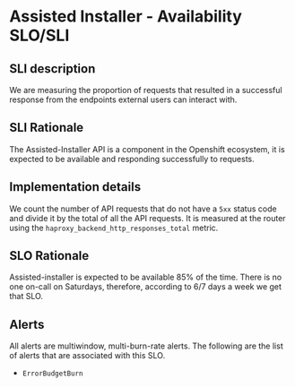 # Assisted Installer - Availability SLO/SLI

## SLI description
We are measuring the proportion of requests that resulted in a successful response from the endpoints external users can interact with.

## SLI Rationale
The Assisted-Installer API is a component in the Openshift ecosystem, it is expected to be available and responding successfully to requests.

## Implementation details
We count the number of API requests that do not have a `5xx` status code and divide it by the total of all the API requests.
It is measured at the router using the `haproxy_backend_http_responses_total` metric.

## SLO Rationale
Assisted-installer is expected to be available 85% of the time.
There is no one on-call on Saturdays, therefore, according to 6/7 days a week we get that SLO.

## Alerts
All alerts are multiwindow, multi-burn-rate alerts. The following are the list of alerts that are associated with this SLO.

- `ErrorBudgetBurn`

